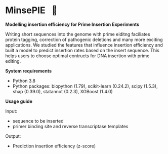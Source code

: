 # MinsePIE  &nbsp; :pie:
**Modelling insertion efficiency for Prime Insertion Experiments**

Writing short sequences into the genome with prime eiditng  faciliates protein tagging, correction of pathogenic deletions and many more exciting applications. We studied the features that influence insertion efficiency and built a model to predict insertion rates based on the insert sequence. This helps users to choose optimal contructs for DNA insertion with prime editing. 

**System requirements**

- Python 3.8
- Python packages: biopython (1.79), scikit-learn (0.24.2), scipy (1.5.3), shap (0.39.0), statannot (0.2.3), XGBoost (1.4.0)

**Usage guide**

Input:
- sequence to be inserted
- primer binding site and reverse transcriptase templates

Output:
- Prediction insertion efficiency (z-score)


